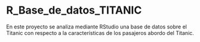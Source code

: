 # R_Base_de_datos_TITANIC
En este proyecto se analiza mediante RStudio una base de datos sobre el Titanic con respecto a la características de los pasajeros abordo del Titanic.

